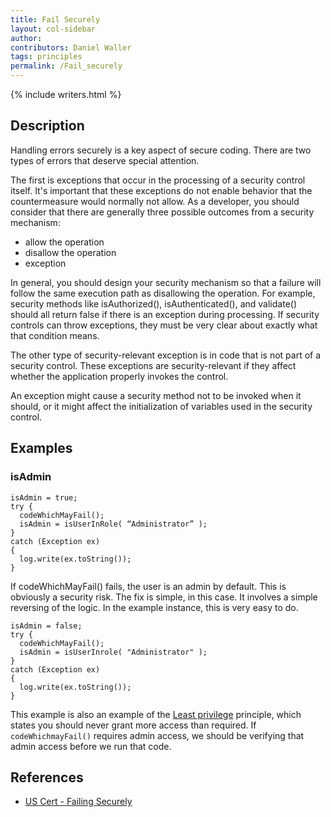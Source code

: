 ```yaml
---
title: Fail Securely
layout: col-sidebar
author:
contributors: Daniel Waller
tags: principles
permalink: /Fail_securely
---
```


{% include writers.html %}

## Description

Handling errors securely is a key aspect of secure coding.
There are two types of errors that deserve special attention.

The first is exceptions that occur in the processing of a security control itself.
It's important that these exceptions do not enable behavior that the countermeasure would normally not allow.
As a developer, you should consider that there are generally three possible outcomes from a security mechanism:

- allow the operation
- disallow the operation
- exception

In general, you should design your security mechanism so that a failure will follow the same execution path as disallowing the operation.
For example, security methods like isAuthorized(), isAuthenticated(), and validate() should all return false if there is an exception during processing.
If security controls can throw exceptions, they must be very clear about exactly what that condition means.

The other type of security-relevant exception is in code that is not part of a security control.
These exceptions are security-relevant if they affect whether the application properly invokes the control.

An exception might cause a security method not to be invoked when it should, or it might affect the initialization of variables used in the security control.

## Examples

### isAdmin

    isAdmin = true; 
    try { 
      codeWhichMayFail(); 
      isAdmin = isUserInRole( “Administrator” ); 
    }
    catch (Exception ex)
    {
      log.write(ex.toString()); 
    } 

If codeWhichMayFail() fails, the user is an admin by default. This is
obviously a security risk. The fix is simple, in this case. It involves
a simple reversing of the logic. In the example instance, this is very
easy to do.

    isAdmin = false;
    try {
      codeWhichMayFail();
      isAdmin = isUserInrole( "Administrator" );
    }
    catch (Exception ex)
    {
      log.write(ex.toString());
    }

This example is also an example of the [Least privilege](vulnerabilities/Least_Privilege_Violation) principle, which states you should never grant more access than required.
If `codeWhichmayFail()` requires admin access, we should be verifying that admin access before we run that code.

## References

- [US Cert - Failing Securely](https://buildsecurityin.us-cert.gov/articles/knowledge/principles/failing-securely)
